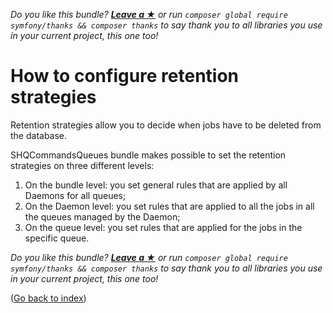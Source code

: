 *Do you like this bundle? [**Leave a &#9733;**](#js-repo-pjax-container) or run `composer global require symfony/thanks && composer thanks` to say thank you to all libraries you use in your current project, this one too!*

How to configure retention strategies
=====================================

Retention strategies allow you to decide when jobs have to be deleted from the database.

SHQCommandsQueues bundle makes possible to set the retention strategies on three different levels:

1. On the bundle level: you set general rules that are applied by all Daemons for all queues;
2. On the Daemon level: you set rules that are applied to all the jobs in all the queues managed by the Daemon;
3. On the queue level: you set rules that are applied for the jobs in the specific queue.



*Do you like this bundle? [**Leave a &#9733;**](#js-repo-pjax-container) or run `composer global require symfony/thanks && composer thanks` to say thank you to all libraries you use in your current project, this one too!*

([Go back to index](Index.md))
